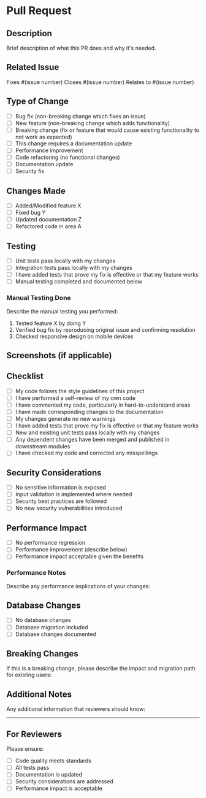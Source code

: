 # Pull Request

## Description
Brief description of what this PR does and why it's needed.

## Related Issue
Fixes #(issue number)
Closes #(issue number)
Relates to #(issue number)

## Type of Change
- [ ] Bug fix (non-breaking change which fixes an issue)
- [ ] New feature (non-breaking change which adds functionality)
- [ ] Breaking change (fix or feature that would cause existing functionality to not work as expected)
- [ ] This change requires a documentation update
- [ ] Performance improvement
- [ ] Code refactoring (no functional changes)
- [ ] Documentation update
- [ ] Security fix

## Changes Made
- [ ] Added/Modified feature X
- [ ] Fixed bug Y
- [ ] Updated documentation Z
- [ ] Refactored code in area A

## Testing
- [ ] Unit tests pass locally with my changes
- [ ] Integration tests pass locally with my changes
- [ ] I have added tests that prove my fix is effective or that my feature works
- [ ] Manual testing completed and documented below

### Manual Testing Done
Describe the manual testing you performed:
1. Tested feature X by doing Y
2. Verified bug fix by reproducing original issue and confirming resolution
3. Checked responsive design on mobile devices

## Screenshots (if applicable)
<!-- Add screenshots here to show visual changes -->

## Checklist
- [ ] My code follows the style guidelines of this project
- [ ] I have performed a self-review of my own code
- [ ] I have commented my code, particularly in hard-to-understand areas
- [ ] I have made corresponding changes to the documentation
- [ ] My changes generate no new warnings
- [ ] I have added tests that prove my fix is effective or that my feature works
- [ ] New and existing unit tests pass locally with my changes
- [ ] Any dependent changes have been merged and published in downstream modules
- [ ] I have checked my code and corrected any misspellings

## Security Considerations
- [ ] No sensitive information is exposed
- [ ] Input validation is implemented where needed
- [ ] Security best practices are followed
- [ ] No new security vulnerabilities introduced

## Performance Impact
- [ ] No performance regression
- [ ] Performance improvement (describe below)
- [ ] Performance impact acceptable given the benefits

### Performance Notes
Describe any performance implications of your changes:

## Database Changes
- [ ] No database changes
- [ ] Database migration included
- [ ] Database changes documented

## Breaking Changes
If this is a breaking change, please describe the impact and migration path for existing users:

## Additional Notes
Any additional information that reviewers should know:

---

## For Reviewers
Please ensure:
- [ ] Code quality meets standards
- [ ] All tests pass
- [ ] Documentation is updated
- [ ] Security considerations are addressed
- [ ] Performance impact is acceptable
